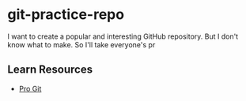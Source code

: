 # git-practice-repo
I want to create a popular and interesting GitHub repository. But I don't know what to make. So I'll take everyone's pr

## Learn Resources
- [Pro Git](https://git-scm.com/book/en/v2)